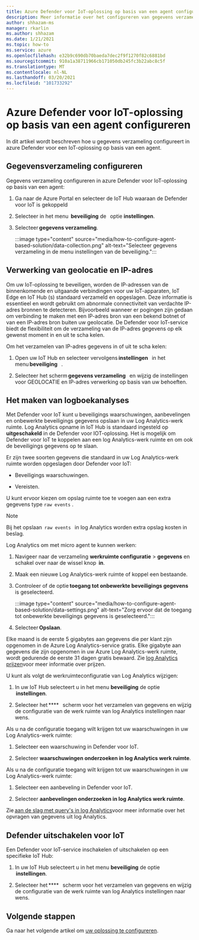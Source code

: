 ```yaml
---
title: Azure Defender voor IoT-oplossing op basis van een agent configureren
description: Meer informatie over het configureren van gegevens verzameling in azure Defender voor een IoT-oplossing op basis van een agent
author: shhazam-ms
manager: rkarlin
ms.author: shhazam
ms.date: 1/21/2021
ms.topic: how-to
ms.service: azure
ms.openlocfilehash: e32b9c690db70baeda7dec2f9f1270f82c6881bd
ms.sourcegitcommit: 910a1a38711966cb171050db245fc3b22abc8c5f
ms.translationtype: MT
ms.contentlocale: nl-NL
ms.lasthandoff: 03/20/2021
ms.locfileid: "101733292"
---
```

# <a name="configure-azure-defender-for-iot-agent-based-solution"></a>Azure Defender voor IoT-oplossing op basis van een agent configureren  

In dit artikel wordt beschreven hoe u gegevens verzameling configureert in azure Defender voor een IoT-oplossing op basis van een agent.

## <a name="configure-data-collection"></a>Gegevensverzameling configureren

Gegevens verzameling configureren in azure Defender voor IoT-oplossing op basis van een agent: 

1. Ga naar de Azure Portal en selecteer de IoT Hub waaraan de Defender voor IoT is gekoppeld 

1. Selecteer in het menu  **beveiliging** de   optie **instellingen**. 

1. Selecteer **gegevens verzameling**. 

    :::image type="content" source="media/how-to-configure-agent-based-solution/data-collection.png" alt-text="Selecteer gegevens verzameling in de menu instellingen van de beveiliging.":::

## <a name="geolocation-and-ip-address-handling"></a>Verwerking van geolocatie en IP-adres 

Om uw IoT-oplossing te beveiligen, worden de IP-adressen van de binnenkomende en uitgaande verbindingen voor uw IoT-apparaten, IoT Edge en IoT Hub (s) standaard verzameld en opgeslagen. Deze informatie is essentieel en wordt gebruikt om abnormale connectiviteit van verdachte IP-adres bronnen te detecteren. Bijvoorbeeld wanneer er pogingen zijn gedaan om verbinding te maken met een IP-adres bron van een bekend botnet of van een IP-adres bron buiten uw geolocatie. De Defender voor IoT-service biedt de flexibiliteit om de verzameling van de IP-adres gegevens op elk gewenst moment in en uit te scha kelen. 

Om het verzamelen van IP-adres gegevens in of uit te scha kelen: 

1. Open uw IoT Hub en selecteer vervolgens **instellingen**   in het menu **beveiliging**   . 

1. Selecteer het scherm **gegevens verzameling**   en wijzig de instellingen voor GEOLOCATIE en IP-adres verwerking op basis van uw behoeften. 

## <a name="log-analytics-creation"></a>Het maken van logboekanalyses 

Met Defender voor IoT kunt u beveiligings waarschuwingen, aanbevelingen en onbewerkte beveiligings gegevens opslaan in uw Log Analytics-werk ruimte. Log Analytics opname in IoT Hub is standaard ingesteld op **uitgeschakeld** in de Defender voor IOT-oplossing. Het is mogelijk om Defender voor IoT te koppelen aan een log Analytics-werk ruimte en om ook de beveiligings gegevens op te slaan. 

Er zijn twee soorten gegevens die standaard in uw Log Analytics-werk ruimte worden opgeslagen door Defender voor IoT:
 
- Beveiligings waarschuwingen.

- Vereisten. 

U kunt ervoor kiezen om opslag ruimte toe te voegen aan een extra gegevens type `raw events` . 

> [!Note] 
> Bij het opslaan  `raw events`   in log Analytics worden extra opslag kosten in beslag. 

Log Analytics om met micro agent te kunnen werken: 

1. Navigeer naar de verzameling **werkruimte configuratie**  >  **gegevens** en schakel over naar de wissel knop  **in**. 

1. Maak een nieuwe Log Analytics-werk ruimte of koppel een bestaande. 

1. Controleer of de optie **toegang tot onbewerkte beveiligings gegevens**   is geselecteerd.  

    :::image type="content" source="media/how-to-configure-agent-based-solution/data-settings.png" alt-text="Zorg ervoor dat de toegang tot onbewerkte beveiligings gegevens is geselecteerd.":::

1. Selecteer **Opslaan**.

Elke maand is de eerste 5 gigabytes aan gegevens die per klant zijn opgenomen in de Azure Log Analytics-service gratis. Elke gigabyte aan gegevens die zijn opgenomen in uw Azure Log Analytics-werk ruimte, wordt gedurende de eerste 31 dagen gratis bewaard. Zie [log Analytics prijzen](https://azure.microsoft.com/pricing/details/monitor/)voor meer informatie over prijzen. 

U kunt als volgt de werkruimteconfiguratie van Log Analytics wijzigen: 

1. In uw IoT Hub selecteert u in het menu **beveiliging** de optie  **instellingen**. 

1. Selecteer het ****   scherm voor het verzamelen van gegevens en wijzig de configuratie van de werk ruimte van log Analytics instellingen naar wens. 

Als u na de configuratie toegang wilt krijgen tot uw waarschuwingen in uw Log Analytics-werk ruimte:

1. Selecteer een waarschuwing in Defender voor IoT.

1. Selecteer **waarschuwingen onderzoeken in log Analytics werk ruimte**.

Als u na de configuratie toegang wilt krijgen tot uw waarschuwingen in uw Log Analytics-werk ruimte:

1. Selecteer een aanbeveling in Defender voor IoT.

1. Selecteer **aanbevelingen onderzoeken in log Analytics werk ruimte**. 
 
Zie [aan de slag met query's in log Analytics](../azure-monitor/logs/get-started-queries.md)voor meer informatie over het opvragen van gegevens uit log Analytics. 

## <a name="turn-off-defender-for-iot"></a>Defender uitschakelen voor IoT 

Een Defender voor IoT-service inschakelen of uitschakelen op een specifieke IoT Hub: 

1. In uw IoT Hub selecteert u in het menu **beveiliging** de optie  **instellingen**.

1. Selecteer het ****   scherm voor het verzamelen van gegevens en wijzig de configuratie van de werk ruimte van log Analytics instellingen naar wens.

## <a name="next-steps"></a>Volgende stappen 

Ga naar het volgende artikel om [uw oplossing te configureren](quickstart-configure-your-solution.md).